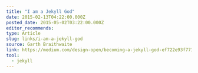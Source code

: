```yaml
---
title: "I am a Jekyll God"
date: 2015-02-13T04:22:00.000Z
posted_date: 2015-05-02T03:22:00.000Z
editor_recommends:
type: Article
slug: links/i-am-a-jekyll-god
source: Garth Braithwaite
link: https://medium.com/design-open/becoming-a-jekyll-god-ef722e93f771
tool:
  - jekyll
---
```





